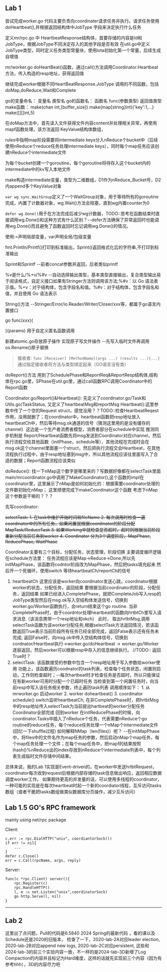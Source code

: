 ## Lab 1
尝试完成worker.go 代码主要负责向coordinater请求任务并执行。请求任务使用doHeartbeat(),并根据返回结构体中JobType 字段来决定执行什么任务

定义mr/rpc.go 中 HeartbeatResponse结构体，首要存储的内容是Id和JobType，根据JobType不同决定存入的其他字段是否有效
在util.go中定义JobType类型，同时定义任务类型常量块，使用iota初始化第一个常量，后续生成自增值

mr/worker.go doHeartBeat()函数，通过call()方法调用Coordinator.Heartbeat方法，传入构造的resp地址，获得返回值

继续完成worker根据不同HeartBeatResponse.JobType 调用的不同函数，包括doMap,doReduce,Wait和Complete

go的变量命名：
    变量名 类型名
go的函数名：
    函数名 func(参数类型) 返回值类型
make函数：
    make(chan int,[buffer_size])
    make(map[string]int){'key':1,...}
    make([][]int,5)


在doMap方法中，首先读入文件获得文件内容content并处理相关异常，再使用mapf函数处理，该方法返回 KeyValue结构体数组，

rules中指明map阶段需要将intermediate keys分入nReduce个bucket中（后续使用nReduce个reduce任务处理intermediate keys），同时每个map任务应该创建nReduce个intermediate文件

为每个bucket创建一个goroutine，每个goroutine将待存入这个bucket内的intermediate中的kv写入本地文件

make构造intermediate变量，类型为二维数组，D1作为nReduce_Bucket号，D2内append多个KeyValue对象

`var wg sync.WaitGroup`定义了一个WaitGroup对象，用于等待所有的goroutine完成，内置了计数器对象，wg.Wait()方法会阻塞，直到wg内置counter为0

`defer wg.Done()`用于在方法完成后减少wg计数器，TODO::思考在函数结束时直接调用wg.Done()和这种方式有什么区别？--defer方法确保了异常返回时也能调用wg.Done()而且避免了函数返回时忘记调用wg.Done()的情况。

使用:=声明局部变量，var声明全局/包级变量

fmt.Println/Printf()打印到标准输出，Sprint()返回格式化后的字符串,不打印到标准输出

Sprint和Sprintf --前者concat参数并返回，后者类似printf

%v是什么/%+v/%#v --自动选择输出类型，基本类型直接输出，复合类型输出易于阅读格式，自定义接口如果有Stringer方法则调用该方法;%#v：以 Go 语法表示值。%+v：对于结构体，包含字段名和值。%#v：对于结构体，包含字段名和值，并且使用 Go 语法表示

String()方法 --Stringer/Error/io.Reader/Writer/Closer/xxx等，都属于go语言内置接口

go func(xxx){

}(params) 用于自定义匿名函数调用

新建atomic.go存放原子操作
    实现原子写文件操作 --先写入临时文件再调用os.Rename()原子替换

>接收者:
`func [Receiver] [MethodName](args ...) (results ...){...}`通过指定接收者将方法与类型绑定起来（GO语言没有类）

doReport()方法
    用到了SchedulePhase和ReportReq&ReportResp结构体,结构体在rpc.go里，SPhase在util.go里，通过call函数RPC调用Coordinator中的Report函数

Coordinator.go/Report()&Heartbeat():
    先定义了coordinator.go/Task和Utils.go/TaskStatus, 又定义了heartbeatMsg和reportMsg
    Heartbeat():这里参数中传了一个空的Request struct，感觉没用？？TODO::检查HeartbeatReqest作用，没用就删了；在coordinator中，heartbeat函数把resp地址放入heartbeatCh中，然后等待msg.ok通道的信号（猜测这里用的是没有缓存的channel）这边是一个生产者消费者模型，消费者部分在schedule中实现
    推测同步机制是 Report/Heartbeat函数先将msg发送到Coordinator对应channel，然后执行流程交给其他函数（initPhase，schedule等），其他流程在完成时会在msg.ok这个channel里面塞一个struct，然后把执行流程交会Heartbeat，在其他流程执行过程中，由于resp地址塞到msg中，所以其他流程应该往里面写入了合适的数据；Report函数流程应该类似


doReduce():
    找一下nMap这个数字是哪里来的？写数据好像都在selectTask里面
    main/mrcoordinator.go中调用了MakeCoordinator(),这个函数的impl在coordinator里，这里展示了nMap是如何初始化的：根据需要coordinator处理的文件数初始化nMap；
    这里顺便完成下makeCoordinator这个函数
    考虑下nMap这个参数是干嘛的？？？

先写coordinator:

~~selectTask:
    1. 在task中维护开始时间和fileName
    2. 每次调用时检查一遍coordinator中的所有任务，如果闲置就根据coordinator的阶段分配MapTask/ReduceTask
    3. 如果Working中就检查是否超时，超时则根据当前阶段重新分配当前任务到worker
    4. Coordinator 分为3个调度阶段，MapPhase, ReducePhase, WaitPhase~~

Coordinator主要有三个目标，分配任务，状态管理，阶段切换
主要调度循环逻辑在schedule方法里：
任务流程应该是Map->Reduce->Done,所以先initMapPhase，该函数将codntor阶段改为MapPhase，然后把tasks填充起来
然后开一个死循环，使用switch 等待heartbeatCh/reportCh的信号
1. heartbeatCh 
    这里应该是worker向coordinator发送心跳，coordinator根据worker的状态，分配任务，返回结果
    要根据当前coordinator的阶段，分配任务，返回结果
    如果已经进入CompletePhase，就把CompleteJob写入resp的JobType类型然后在msg.ok写入空结构体发送信号，切换到worker.go/Worker函数执行，会return结束这个go routine.
    当非CompletePhase时，由于coordntor处理heartbeat的函数向hrtbtCh里写入请求消息（该消息携带一个resp地址和okch）
    此时， 取出hrtbtMsg,调用selectTask函数为该worker分配任务,根据selectTask方法返回情况，若该函数返回True表示当前阶段所有任务已经全部完成，返回False表示还有任务未完成;
    返回False时，向msg.ok中传入空结构体信号，切换到cordnator/Heartbeat执行->worker.go/doHeartbeat -> worker.go/Worker逐层返回，然后worker可以根据resp中存入的信息继续执行。
    //TODO:: 返回True时？
2. selectTask:
    该函数接受的参数中包含一个resp地址用于写入参数给worker使用
    功能上，该函数遍历coodnator的task列表，检查每个任务状态，闲置则启动，工作则检查超时；--每次hartbeat时才检查任务是否超时，所以只能保证在有新worker可用时分配一个已超时任务
    当检查到第一个闲置任务时，向当前resp中写入该任务相关参数，终止遍历task列表
    调用顺序如下：
        1. 从mrworker.go 启动worker
        2. worker doheartbeat()
        3. coordinator schedule() switch监听heartbeatCh, 在非CompletePhase时，把hrtbtMsg中的resp地址传入selectTask为当前提出hartbeat的worker分配任务
Coordinator全部完成
回到worker
在initReducePhase的时候，向coordinator.Tasks中插入了nReduce个任务，代表需要nReduce个go routine的reduce任务，每个reduce任务处理一个nMap个intermediate文件(回忆一下shuffle过程)
如何解释NMap（len(files)）呢？
--在initMapPhase中，将files中的文件名作为map任务的参数，然后启动nMap个map任务，每个map任务处理一个文件；在每个map任务中，把mapf的结果按照ihash()%nReduce出的index存放到nReduce个intermediate列表中，每个列表生成临时文件存储中间结果。

总体来说，我的Lab 1实现是Event-driven的，在worker中发送hrtbtRequest，coordinator每次收到request后根据内部存储的task信息做出响应，返回相应数据调度worker工作。
如果期待更高的并发量的话，可以使用多线程的coordinator，一种可能的实现是在每次heartbeat时起一个新的coordiator线程，互斥访问tasks数组（或者干脆把tasks数组做类似数据库分页操作，减少互斥访问）


## Lab 1.5 GO's RPC framework

mainly using net/rpc package

Client:
```
c,err := rpc.DialHTTP("unix", coordiantorSock())
if err != nil{
    ...
}
defer c.Close()
err = c.Call(rpcName, args, reply)
```
Server:
```
func(c *rpc.Client) server(){
    rpc.Register(c)
    rpc.HandleHTTP()
    l, e := net.Listen("unix",coordinatorSock)
    go http.Serve(l, nil)
}
```
---------------------------------------------------------------------------------
## Lab 2
这里出了点问题，Pull的代码是6.5840 2024 Spring的最新代码 ，看的课以及Schedule还是2020的旧版本，
检查了一下，2020-lab-2A对应leader election, 2020-lab-2B对应append new logs, 2020-lab-2C对应persistent, 这些和2024-lab-3的前三个实验内容一致，不一样的是2024-lab-3D新增了Log Compaction的内容并且标记为Hard难度，这样的话就先实现前三个内容（因为有参考hhh），3D的内容尽力吧

